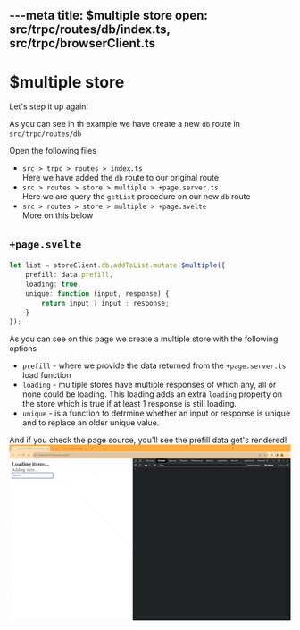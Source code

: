 ---meta
title: $multiple store
open: src/trpc/routes/db/index.ts, src/trpc/browserClient.ts
---

# $multiple store

Let's step it up again!

As you can see in th example we have create a new `db` route in `src/trpc/routes/db`

Open the following files
- `src > trpc > routes > index.ts` \
  Here we have added the `db` route to our original route
- `src > routes > store > multiple > +page.server.ts` \
  Here we are query the `getList` procedure on our new `db` route
- `src > routes > store > multiple > +page.svelte` \
  More on this below

## `+page.svelte`

```typescript
let list = storeClient.db.addToList.mutate.$multiple({
    prefill: data.prefill,
    loading: true,
    unique: function (input, response) {
        return input ? input : response;
    }
});
```

As you can see on this page we create a multiple store with the following options
- `prefill` - where we provide the data returned from the `+page.server.ts` load function
- `loading` - multiple stores have multiple responses of which any, all or none could be loading.
  This loading adds an extra `loading` property on the store which is true if at least 1 response is still loading.
- `unique` - is a function to detrmine whether an input or response is unique and to replace an older unique value.

And if you check the page source, you'll see the prefill data get's rendered!
![demo!](/img/06.gif)